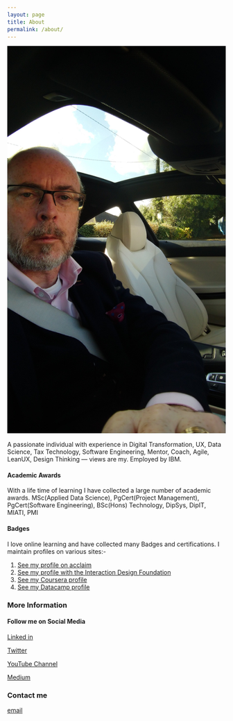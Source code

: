 ```yaml
---
layout: page
title: About
permalink: /about/
---
```

![Favorite Picture](/images/me.jpeg)

A passionate individual with experience in Digital Transformation, UX, Data Science, Tax Technology, Software Engineering, Mentor, Coach, Agile, LeanUX, Design Thinking — views are my.  Employed by IBM.

#### Academic Awards
With a life time of learning I have collected a large number of academic awards.  MSc(Applied Data Science), PgCert(Project Management), PgCert(Software Engineering), BSc(Hons) Technology, DipSys, DipIT, MIATI, PMI

#### Badges
I love online learning and have collected many Badges and certifications. I maintain profiles on various sites:-

1. [See my profile on acclaim](https://www.youracclaim.com/users/david-moore.6cdd3138)
2. [See my profile with the Interaction Design Foundation](www.interaction-design.org/david-moore)
3. [See my Coursera profile](https://www.coursera.org/user/5e1d6386bd02e1b465ca1f324a9b41e8)
4. [See my Datacamp profile](https://www.datacamp.com/profile/mooredvd)



### More Information

#### Follow me on Social Media
[Linked in](https://www.linkedin.com/in/mooredvd)

[Twitter](https://twitter.com/CognitiveDave)

[YouTube Channel](https://www.youtube.com/channel/UCjKfduR7k-TQI0MJl209k2A)

[Medium](https://medium.com/@mlexperiencedavid)

### Contact me
[email](mailto:mlexperiencedavid@gmail.com)

